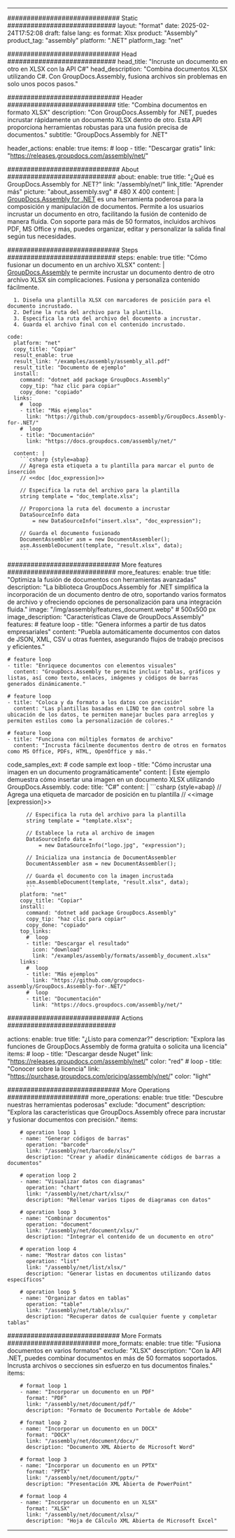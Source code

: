 



---
############################# Static ############################
layout: "format"
date:  2025-02-24T17:52:08
draft: false
lang: es
format: Xlsx
product: "Assembly"
product_tag: "assembly"
platform: ".NET"
platform_tag: "net"

############################# Head ############################
head_title: "Incruste un documento en otro en XLSX con la API C#"
head_description: "Combina documentos XLSX utilizando C#. Con GroupDocs.Assembly, fusiona archivos sin problemas en solo unos pocos pasos."

############################# Header ############################
title: "Combina documentos en formato XLSX" 
description: "Con GroupDocs.Assembly for .NET, puedes incrustar rápidamente un documento XLSX dentro de otro. Esta API proporciona herramientas robustas para una fusión precisa de documentos."
subtitle: "GroupDocs.Assembly for .NET" 

header_actions:
  enable: true
  items:
    #  loop
    - title: "Descargar gratis"
      link: "https://releases.groupdocs.com/assembly/net/"
      
############################# About ############################
about:
    enable: true
    title: "¿Qué es GroupDocs.Assembly for .NET?"
    link: "/assembly/net/"
    link_title: "Aprender más"
    picture: "about_assembly.svg" # 480 X 400
    content: |
       [GroupDocs.Assembly for .NET](/assembly/net/) es una herramienta poderosa para la composición y manipulación de documentos. Permite a los usuarios incrustar un documento en otro, facilitando la fusión de contenido de manera fluida. Con soporte para más de 50 formatos, incluidos archivos PDF, MS Office y más, puedes organizar, editar y personalizar la salida final según tus necesidades.

############################# Steps ############################
steps:
    enable: true
    title: "Cómo fusionar un documento en un archivo XLSX"
    content: |
      [GroupDocs.Assembly](/assembly/net/) te permite incrustar un documento dentro de otro archivo XLSX sin complicaciones. Fusiona y personaliza contenido fácilmente.
      
      1. Diseña una plantilla XLSX con marcadores de posición para el documento incrustado.
      2. Define la ruta del archivo para la plantilla.
      3. Especifica la ruta del archivo del documento a incrustar.
      4. Guarda el archivo final con el contenido incrustado.
   
    code:
      platform: "net"
      copy_title: "Copiar"
      result_enable: true
      result_link: "/examples/assembly/assembly_all.pdf"
      result_title: "Documento de ejemplo"
      install:
        command: "dotnet add package GroupDocs.Assembly"
        copy_tip: "haz clic para copiar"
        copy_done: "copiado"
      links:
        #  loop
        - title: "Más ejemplos"
          link: "https://github.com/groupdocs-assembly/GroupDocs.Assembly-for-.NET/"
        #  loop
        - title: "Documentación"
          link: "https://docs.groupdocs.com/assembly/net/"
          
      content: |
        ```csharp {style=abap}
        // Agrega esta etiqueta a tu plantilla para marcar el punto de inserción
        // <<doc [doc_expression]>>

        // Especifica la ruta del archivo para la plantilla
        string template = "doc_template.xlsx";

        // Proporciona la ruta del documento a incrustar
        DataSourceInfo data 
            = new DataSourceInfo("insert.xlsx", "doc_expression");

        // Guarda el documento fusionado
        DocumentAssembler asm = new DocumentAssembler();
        asm.AssembleDocument(template, "result.xlsx", data);
        ```            

############################# More features ############################
more_features:
  enable: true
  title: "Optimiza la fusión de documentos con herramientas avanzadas"
  description: "La biblioteca GroupDocs.Assembly for .NET simplifica la incorporación de un documento dentro de otro, soportando varios formatos de archivo y ofreciendo opciones de personalización para una integración fluida."
  image: "/img/assembly/features_document.webp" # 500x500 px
  image_description: "Características Clave de GroupDocs.Assembly"
  features:
    # feature loop
    - title: "Genera informes a partir de tus datos empresariales"
      content: "Puebla automáticamente documentos con datos de JSON, XML, CSV u otras fuentes, asegurando flujos de trabajo precisos y eficientes."

    # feature loop
    - title: "Enriquece documentos con elementos visuales"
      content: "GroupDocs.Assembly te permite incluir tablas, gráficos y listas, así como texto, enlaces, imágenes y códigos de barras generados dinámicamente."

    # feature loop
    - title: "Coloca y da formato a los datos con precisión"
      content: "Las plantillas basadas en LINQ te dan control sobre la ubicación de los datos, te permiten manejar bucles para arreglos y permiten estilos como la personalización de colores."

    # feature loop
    - title: "Funciona con múltiples formatos de archivo"
      content: "Incrusta fácilmente documentos dentro de otros en formatos como MS Office, PDFs, HTML, OpenOffice y más."
      
  code_samples_ext:
    # code sample ext loop
    - title: "Cómo incrustar una imagen en un documento programáticamente"
      content: |
        Este ejemplo demuestra cómo insertar una imagen en un documento XLSX utilizando GroupDocs.Assembly.
      code:
        title: "C#"
        content: |
          ```csharp {style=abap}
          // Agrega una etiqueta de marcador de posición en tu plantilla
          // <<image [expression]>>

          // Especifica la ruta del archivo para la plantilla
          string template = "template.xlsx";

          // Establece la ruta al archivo de imagen
          DataSourceInfo data =
              = new DataSourceInfo("logo.jpg", "expression");

          // Inicializa una instancia de DocumentAssembler
          DocumentAssembler asm = new DocumentAssembler();

          // Guarda el documento con la imagen incrustada
          asm.AssembleDocument(template, "result.xlsx", data);
          ```
        platform: "net"
        copy_title: "Copiar"
        install:
          command: "dotnet add package GroupDocs.Assembly"
          copy_tip: "haz clic para copiar"
          copy_done: "copiado"
        top_links:
          #  loop
          - title: "Descargar el resultado"
            icon: "download"
            link: "/examples/assembly/formats/assembly_document.xlsx"
        links:
          #  loop
          - title: "Más ejemplos"
            link: "https://github.com/groupdocs-assembly/GroupDocs.Assembly-for-.NET/"
          #  loop
          - title: "Documentación"
            link: "https://docs.groupdocs.com/assembly/net/"
            

            


############################# Actions ############################

actions:
  enable: true
  title: "¿Listo para comenzar?"
  description: "Explora las funciones de GroupDocs.Assembly de forma gratuita o solicita una licencia"
  items:
    #  loop
    - title: "Descargar desde Nuget"
      link: "https://releases.groupdocs.com/assembly/net/"
      color: "red"
        #  loop
    - title: "Conocer sobre la licencia"
      link: "https://purchase.groupdocs.com/pricing/assembly/net/"
      color: "light"


############################# More Operations #####################
more_operations:
    enable: true
    title: "Descubre nuestras herramientas poderosas"
    exclude: "document"
    description: "Explora las características que GroupDocs.Assembly ofrece para incrustar y fusionar documentos con precisión."
    items: 
          
        # operation loop 1
        - name: "Generar códigos de barras"
          operation: "barcode"
          link: "/assembly/net/barcode/xlsx/"
          description: "Crear y añadir dinámicamente códigos de barras a documentos"

        # operation loop 2
        - name: "Visualizar datos con diagramas"
          operation: "chart"
          link: "/assembly/net/chart/xlsx/"
          description: "Rellenar varios tipos de diagramas con datos"

        # operation loop 3
        - name: "Combinar documentos"
          operation: "document"
          link: "/assembly/net/document/xlsx/"
          description: "Integrar el contenido de un documento en otro"

        # operation loop 4
        - name: "Mostrar datos con listas"
          operation: "list"
          link: "/assembly/net/list/xlsx/"
          description: "Generar listas en documentos utilizando datos específicos"

        # operation loop 5
        - name: "Organizar datos en tablas"
          operation: "table"
          link: "/assembly/net/table/xlsx/"
          description: "Recuperar datos de cualquier fuente y completar tablas"
         
          
############################# More Formats ########################
more_formats:
    enable: true
    title: "Fusiona documentos en varios formatos"
    exclude: "XLSX"
    description: "Con la API .NET, puedes combinar documentos en más de 50 formatos soportados. Incrusta archivos o secciones sin esfuerzo en tus documentos finales."
    items: 
          
        # format loop 1
        - name: "Incorporar un documento en un PDF"
          format: "PDF"
          link: "/assembly/net/document/pdf/"
          description: "Formato de Documento Portable de Adobe"
          
        # format loop 2
        - name: "Incorporar un documento en un DOCX"
          format: "DOCX"
          link: "/assembly/net/document/docx/"
          description: "Documento XML Abierto de Microsoft Word"
          
        # format loop 3
        - name: "Incorporar un documento en un PPTX"
          format: "PPTX"
          link: "/assembly/net/document/pptx/"
          description: "Presentación XML Abierta de PowerPoint"
          
        # format loop 4
        - name: "Incorporar un documento en un XLSX"
          format: "XLSX"
          link: "/assembly/net/document/xlsx/"
          description: "Hoja de Cálculo XML Abierta de Microsoft Excel"


          

---